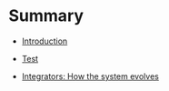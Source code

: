 # Summary

* [Introduction](src/00_README.md)

* [Test](src/01_lumol_for_dev.md)
* [Integrators: How the system evolves](src/02_system_evolution.md)